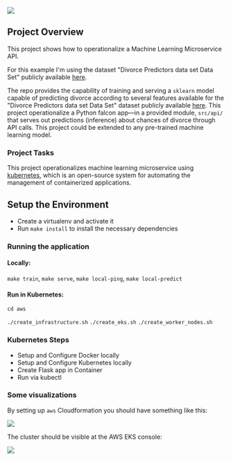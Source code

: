 ![](https://github.com/ricoms/ml-api-template/workflows/Publish%20Docker%20image/badge.svg)

## Project Overview

This project shows how to operationalize a Machine Learning Microservice API.

For this example I'm using the dataset "Divorce Predictors data set Data Set" publicly available [here](https://archive.ics.uci.edu/ml/datasets/Divorce+Predictors+data+set).

The repo provides the capability of training and serving a `sklearn` model capable of predicting divorce according to several features available for the "Divorce Predictors data set Data Set" dataset publicly available [here](https://archive.ics.uci.edu/ml/datasets/Divorce+Predictors+data+set). This project operationalize a Python falcon app—in a provided module, `src/api/` that serves out predictions (inference) about chances of divorce through API calls. This project could be extended to any pre-trained machine learning model.

### Project Tasks

This project operationalizes machine learning microservice using [kubernetes](https://kubernetes.io/), which is an open-source system for automating the management of containerized applications.

## Setup the Environment

* Create a virtualenv and activate it
* Run `make install` to install the necessary dependencies


### Running the application

#### Locally:

`make train`, `make serve`, `make local-ping`, `make local-predict`

#### Run in Kubernetes:

`cd aws`

`./create_infrastructure.sh`
`./create_eks.sh`
`./create_worker_nodes.sh`

### Kubernetes Steps

* Setup and Configure Docker locally
* Setup and Configure Kubernetes locally
* Create Flask app in Container
* Run via kubectl

### Some visualizations

By setting up `aws` Cloudformation you should have something like this:

![](https://github.com/ricoms/ml-api-template/static/cloudformation.png)

The cluster should be visible at the AWS EKS console:

![](https://github.com/ricoms/ml-api-template/static/eks-cluster.png)
